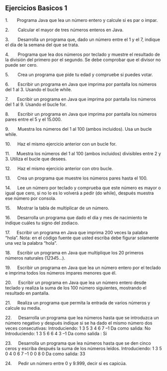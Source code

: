 ## Ejercicios Basicos 1

1.    Programa Java que lea un número entero y calcule si es par o impar.

2.    Calcular el mayor de tres números enteros en Java.

3.    Desarrolla un programa que, dado un número entre el 1 y el 7, indique el día de la semana del que se trata.

4.    Programa que lea dos números por teclado y muestre el resultado de la división del primero por el segundo. Se debe comprobar que el divisor no puede ser cero.

5.    Crea un programa que pide tu edad y compruebe si puedes votar.

6.    Escribir un programa en Java que imprima por pantalla los números del 1 al 3. Usando el bucle while.

7.    Escribir un programa en Java que imprima por pantalla los números del 1 al 9. Usando el bucle for.

8.    Escribir un programa en Java que imprima por pantalla los números pares entre el 5 y el 15.000.

9.    Muestra los números del 1 al 100 (ambos incluidos). Usa un bucle while.

10.   Haz el mismo ejercicio anterior con un bucle for.

11.   Muestra los números del 1 al 100 (ambos incluidos) divisibles entre 2 y 3. Utiliza el bucle que desees.

12.   Haz el mismo ejercicio anterior con otro bucle.

13.   Crea un programa que muestre los números pares hasta el 100.

14.   Lee un número por teclado y comprueba que este número es mayor o igual que cero, si no lo es lo volverá a pedir (do while), después muestra ese número por consola.

15.   Mostrar la tabla de multiplicar de un número.

16.   Desarrolla un programa que dado el día y mes de nacimiento te indique cuáles tu signo del zodiaco.

17.   Escribir un programa en Java que imprima 200 veces la palabra “hola”. Nota: en el código fuente que usted escriba debe figurar solamente una vez la palabra “hola”.

18.   Escribir un programa en Java que multiplique los 20 primeros números naturales (1*2*3*4*5…).

19.   Escribir un programa en Java que lea un número entero por el teclado e imprima todos los números impares menores que él.

20.   Escribir un programa en Java que lea un número entero desde teclado y realiza la suma de los 100 número siguientes, mostrando el resultado en pantalla.

21.   Realiza un programa que permita la entrada de varios números y calcule su media.

22.   Desarrolla un programa que lea números hasta que se introduzca un número negativo y después indique si se ha dado el mismo número dos veces consecutivas:
Introduciendo: 1 3 5 3 4 6 7 –1
Da como salida: No
Introduciendo: 1 3 5 6 6 4 3 –1
Da como salida : Si

23.   Desarrolla un programa que lea números hasta que se den cinco ceros y escriba después la suma de los números leídos.
Introduciendo: 1 3 5 0 4 0 6 7 –1 0 0 8 0
Da como salida: 33

24.   Pedir un número entre 0 y 9.999, decir si es capicúa.